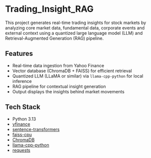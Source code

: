 # Trading_Insight_RAG

This project generates real-time trading insights for stock markets by analyzing core market data, fundamental data, corporate events and external context using a quantized large language model (LLM) and Retrieval-Augmented Generation (RAG) pipeline.

## Features
- Real-time data ingestion from Yahoo Finance
- Vector database (ChromaDB + FAISS) for efficient retrieval
- Quantized LLM (LLaMA or similar) via `llama-cpp-python` for local inference
- RAG pipeline for contextual insight generation
- Output displays the insights behind market movements 

## Tech Stack
- Python 3.13
- [yfinance](https://pypi.org/project/yfinance/)
- [sentence-transformers](https://www.sbert.net/)
- [faiss-cpu](https://github.com/facebookresearch/faiss)
- [ChromaDB](https://www.trychroma.com/)
- [llama-cpp-python](https://github.com/abetlen/llama-cpp-python)
- [requests](https://docs.python-requests.org/)